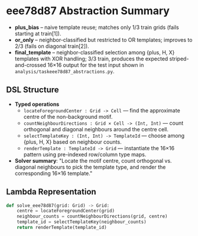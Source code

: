 # eee78d87 Abstraction Summary

- **plus_bias** – naive template reuse; matches only 1/3 train grids (fails starting at train[1]).
- **or_only** – neighbor-classified but restricted to OR templates; improves to 2/3 (fails on diagonal train[2]).
- **final_template** – neighbor-classified selection among {plus, H, X} templates with XOR handling; 3/3 train, produces the expected striped-and-crossed 16×16 output for the test input shown in `analysis/taskeee78d87_abstractions.py`.

## DSL Structure
- **Typed operations**
  - `locateForegroundCenter : Grid -> Cell` — find the approximate centre of the non-background motif.
  - `countNeighbourDirections : Grid × Cell -> (Int, Int)` — count orthogonal and diagonal neighbours around the centre cell.
  - `selectTemplateKey : (Int, Int) -> TemplateId` — choose among {plus, H, X} based on neighbour counts.
  - `renderTemplate : TemplateId -> Grid` — instantiate the 16×16 pattern using pre-indexed row/column type maps.
- **Solver summary**: "Locate the motif centre, count orthogonal vs. diagonal neighbours to pick the template type, and render the corresponding 16×16 template."

## Lambda Representation

```python
def solve_eee78d87(grid: Grid) -> Grid:
    centre = locateForegroundCenter(grid)
    neighbour_counts = countNeighbourDirections(grid, centre)
    template_id = selectTemplateKey(neighbour_counts)
    return renderTemplate(template_id)
```

